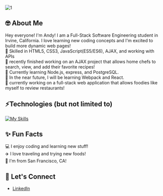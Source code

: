 
![1](https://user-images.githubusercontent.com/100327736/174872894-f7220dd1-7fa3-42b4-b183-94f9a50cf01b.jpeg)
## 🤓 About Me
Hey everyone! I'm Andy! I am a Full-Stack Software Engineering student in Irvine, California. I love learning new coding concepts and I'm excited to build more dynamic web pages!
<br> :deciduous_tree: Skilled in HTML5, CSS3, JavaScript(ES5/ES6), AJAX, and working with APIs
<br> :deciduous_tree: recently finished working on an AJAX project that allows home chefs to search, view, and add their favorite recipes!
<br> :seedling: Currently learning Node.js, express, and PostgreSQL.
<br> :seedling: In the near future, I will be learning Webpack and React.
<br> :seedling: currently working on a full-stack web application that allows foodies like myself to review restaurants!

## ⚡Technologies (but not limited to)
[![My Skills](https://skillicons.dev/icons?i=html,css,webpack,js,nodejs,express,postgres,py,mysql,vscode,figma,git,github)](https://skillicons.dev)

## ✨ Fun Facts
:computer: I enjoy coding and learning new stuff!<br>
:airplane: I love traveling and trying new foods!<br>
:round_pushpin: I'm from San Francisco, CA!

## 🤝 Let's Connect
<ul>
  <li><a href="https://www.linkedin.com/in/andy-chen907/">LinkedIn</a></li>
</ul>
